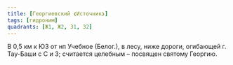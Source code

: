 ```yaml
---
title: [Георгиевский ❮Источник❯]
tags: [гидроним]
quadrants: [Ж1, Ж2, З1, З2]
---
```


В 0,5 км к ЮЗ от нп Учебное (Белог.), в лесу, ниже дороги, огибающей г. Тау-Баши
с С и З; считается целебным – посвящен святому Георгию.
